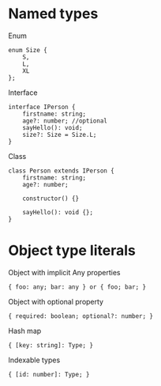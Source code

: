 # Named types

Enum
```
enum Size {
    S,
    L,
    XL
};
```

Interface
```
interface IPerson {
    firstname: string;
    age?: number; //optional
    sayHello(): void;
    size?: Size = Size.L;
}
```

Class
```
class Person extends IPerson {
    firstname: string;
    age?: number;

    constructor() {}

    sayHello(): void {};
}
```

# Object type literals

Object with implicit Any properties
```
{ foo: any; bar: any } or { foo; bar; }
```

Object with optional property
```
{ required: boolean; optional?: number; }
```

Hash map
```
{ [key: string]: Type; }
```

Indexable types
```
{ [id: number]: Type; }
```
